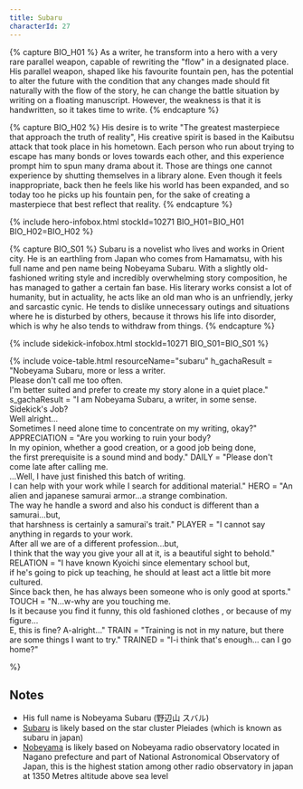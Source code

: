 ```yaml
---
title: Subaru
characterId: 27
---
```


{% capture BIO_H01 %}
As a writer, he transform into a hero with a very rare parallel weapon, capable of rewriting the "flow" in a designated place.
His parallel weapon, shaped like his favourite fountain pen, has the potential to alter the future with the condition that any changes made should fit naturally with the flow of the story, he can change the battle situation by writing on a floating manuscript.
However, the weakness is that it is handwritten, so it takes time to write.
{% endcapture %}

{% capture BIO_H02 %}
His desire is to write "The greatest masterpiece that approach the truth of reality", His creative spirit is based in the Kaibutsu attack that took place in his hometown.
Each person who run about trying to escape has many bonds or loves towards each other, and this experience prompt him to spun many drama about it.
Those are things one cannot experience by shutting themselves in a library alone.
Even though it feels inappropriate, back then he feels like his world has been expanded,
and so today too he picks up his fountain pen, for the sake of creating a masterpiece that best reflect that reality.
{% endcapture %}

{% include hero-infobox.html stockId=10271 BIO_H01=BIO_H01 BIO_H02=BIO_H02 %}

{% capture BIO_S01 %}
Subaru is a novelist who lives and works in Orient city. He is an earthling from Japan who comes from Hamamatsu, with his full name and pen name being Nobeyama Subaru. With a slightly old-fashioned writing style and incredibly overwhelming story composition, he has managed to gather a certain fan base. His literary works consist a lot of humanity, but in actuality, he acts like an old man who is an unfriendly, jerky and sarcastic cynic. 
He tends to dislike unnecessary outings and situations where he is disturbed by others, because it throws his life into disorder, which is why he also tends to withdraw from things.
{% endcapture %}

{% include sidekick-infobox.html stockId=10271 BIO_S01=BIO_S01 %}

{% include voice-table.html resourceName="subaru"
h_gachaResult = "Nobeyama Subaru, more or less a writer.<br>Please don't call me too often.<br>I'm better suited and prefer to create my story alone in a quiet place."
s_gachaResult = "I am Nobeyama Subaru, a writer, in some sense.<br>Sidekick's Job?<br>Well alright…<br>Sometimes I need alone time to concentrate on my writing, okay?"
APPRECIATION = "Are you working to ruin your body?<br>In my opinion, whether a good creation, or a good job being done,<br>the first prerequisite is a sound mind and body."
DAILY = "Please don't come late after calling me.<br>…Well, I have just finished this batch of writing.<br>I can help with your work while I search for additional material."
HERO = "An alien and japanese samurai armor…a strange combination.<br>The way he handle a sword and also his conduct is different than a samurai…but,<br>that harshness is certainly a samurai's trait."
PLAYER = "I cannot say anything in regards to your work.<br>After all we are of a different profession…but,<br>I think that the way you give your all at it, is a beautiful sight to behold."
RELATION = "I have known Kyoichi since elementary school but,<br>if he's going to pick up teaching, he should at least act a little bit more cultured.<br>Since back then, he has always been someone who is only good at sports."
TOUCH = "N...w-why are you touching me.<br>Is it because you find it funny, this old fashioned clothes , or because of my figure...<br>E, this is fine? A-alright…"
TRAIN = "Training is not in my nature, but there are some things I want to try."
TRAINED = "I-i think that's enough... can I go home?"

%}

## Notes

- His full name is Nobeyama Subaru (野辺山 スバル)
- [Subaru](https://en.wikipedia.org/wiki/Pleiades) is likely based on the star cluster Pleiades (which is known as subaru in japan)
- [Nobeyama](https://en.wikipedia.org/wiki/Nobeyama_radio_observatory) is likely based on Nobeyama radio observatory located in Nagano prefecture and part of National Astronomical Observatory of Japan, this is the highest station among other radio observatory in japan at 1350 Metres altitude above sea level 
